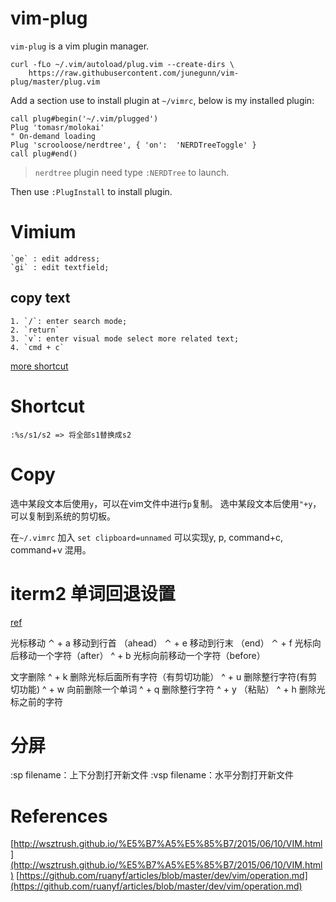 # vim-plug

`vim-plug` is a vim plugin manager. 

```
curl -fLo ~/.vim/autoload/plug.vim --create-dirs \
    https://raw.githubusercontent.com/junegunn/vim-plug/master/plug.vim
```

Add a section use to install plugin at `~/vimrc`, below is my installed plugin:

```
call plug#begin('~/.vim/plugged')
Plug 'tomasr/molokai'
" On-demand loading
Plug 'scrooloose/nerdtree', { 'on':  'NERDTreeToggle' }
call plug#end()
```

> `nerdtree` plugin need type `:NERDTree` to launch.

Then use `:PlugInstall` to install plugin.

# Vimium

```
`ge` : edit address;
`gi` : edit textfield;
```

## copy text

```
1. `/`: enter search mode;
2. `return`
3. `v`: enter visual mode select more related text;
4. `cmd + c`
```

[more shortcut](https://www.zhihu.com/question/23483616)

# Shortcut

```
:%s/s1/s2 => 将全部s1替换成s2
```

# Copy

选中某段文本后使用`y`，可以在vim文件中进行`p`复制。
选中某段文本后使用`"+y`，可以复制到系统的剪切板。

在`~/.vimrc` 加入 `set clipboard=unnamed` 可以实现y, p, command+c, command+v 混用。

# iterm2 单词回退设置

[ref](https://blog.csdn.net/skyyws/article/details/78480132)

光标移动
⌃ + a 移动到行首 （ahead）
⌃ + e 移动到行末 （end）
⌃ + f 光标向后移动一个字符（after）
^ + b 光标向前移动一个字符（before）

文字删除
^ + k 删除光标后面所有字符（有剪切功能）
^ + u 删除整行字符(有剪切功能)
^ + w 向前删除一个单词
^ + q 删除整行字符
^ + y （粘贴）
^ + h 删除光标之前的字符

# 分屏

:sp filename：上下分割打开新文件
:vsp filename：水平分割打开新文件

# References

[http://wsztrush.github.io/%E5%B7%A5%E5%85%B7/2015/06/10/VIM.html](http://wsztrush.github.io/%E5%B7%A5%E5%85%B7/2015/06/10/VIM.html)
[https://github.com/ruanyf/articles/blob/master/dev/vim/operation.md](https://github.com/ruanyf/articles/blob/master/dev/vim/operation.md)
